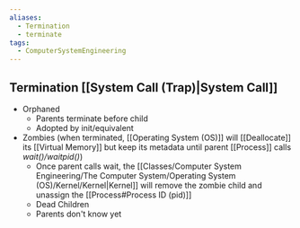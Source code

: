 ```yaml
---
aliases:
  - Termination
  - terminate
tags:
  - ComputerSystemEngineering
---
```


## Termination [[System Call (Trap)|System Call]]
- Orphaned
	- Parents terminate before child
	- Adopted by init/equivalent
- Zombies (when terminated, [[Operating System (OS)]] will [[Deallocate]] its [[Virtual Memory]] but keep its metadata until parent [[Process]] calls *wait()/waitpid()*)
	- Once parent calls wait, the [[Classes/Computer System Engineering/The Computer System/Operating System (OS)/Kernel/Kernel|Kernel]] will remove the zombie child and unassign the [[Process#Process ID (pid)]]
	- Dead Children
	- Parents don't know yet